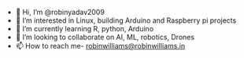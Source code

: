 - 👋 Hi, I’m @robinyadav2009
- 👀 I’m interested in Linux, building Arduino and Raspberry pi projects
- 🌱 I’m currently learning R, python, Arduino
- 💞️ I’m looking to collaborate on AI, ML, robotics, Drones
- 📫 How to reach me- robinwilliams@robinwilliams.in

<!---
robinyadav2009/robinyadav2009 is a ✨ special ✨ repository because its `README.md` (this file) appears on your GitHub profile.
You can click the Preview link to take a look at your changes.
--->
